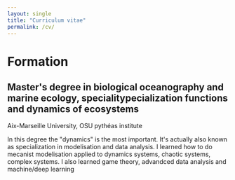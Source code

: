 ```yaml
---
layout: single
title: "Curriculum vitae"
permalink: /cv/
---
```


# Formation 
## Master's degree in biological oceanography and marine ecology, specialitypecialization functions and dynamics of ecosystems
Aix-Marseille University, OSU pythéas institute

In this degree the "dynamics" is the most important. It's actually also known as specialization in modelisation and data analysis. 
I learned how to do mecanist modelisation applied to dynamics systems, chaotic systems, complex systems.
I also learned game theory, advandced data analysis and machine/deep learning

